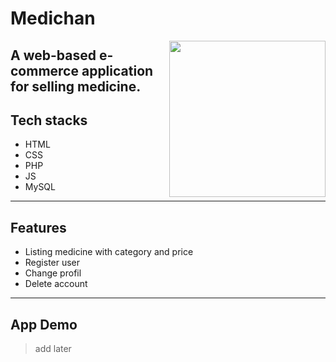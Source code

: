 # Medichan
<img align="right" width="250px" src="/image/logo.png">

A web-based e-commerce application for selling medicine.
---
## Tech stacks
- HTML
- CSS
- PHP
- JS
- MySQL
---
## Features
- Listing medicine with category and price
- Register user
- Change profil
- Delete account
---
## App Demo
>add later